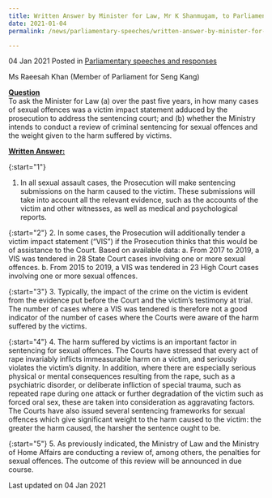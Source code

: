 ```yaml
---
title: Written Answer by Minister for Law, Mr K Shanmugam, to Parliamentary Question on Reviewing Criminal Sentencing for Sexual Offences
date: 2021-01-04
permalink: /news/parliamentary-speeches/written-answer-by-minister-for-law-mr-k-shanmugam-to-pq-on-reviewing-criminal-sentencing-for-sexual-offences/

---
```


04 Jan 2021 Posted in [Parliamentary speeches and responses](/news/parliamentary-speeches)

Ms Raeesah Khan (Member of Parliament for Seng Kang)

**<b><u>Question</u></b>**  
To ask the Minister for Law (a) over the past five years, in how many cases of sexual offences was a victim impact statement adduced by the prosecution to address the sentencing court; and (b) whether the Ministry intends to conduct a review of criminal sentencing for sexual offences and the weight given to the harm suffered by victims. 

**<b><u>Written Answer:</u></b>**  

{:start="1"}
1.	In all sexual assault cases, the Prosecution will make sentencing submissions on the harm caused to the victim. These submissions will take into account all the relevant evidence, such as the accounts of the victim and other witnesses, as well as medical and psychological reports. 

{:start="2"}
2.	In some cases, the Prosecution will additionally tender a victim impact statement (“VIS”) if the Prosecution thinks that this would be of assistance to the Court. Based on available data:
    a.	From 2017 to 2019, a VIS was tendered in 28 State Court cases involving one or more sexual offences.
    b.	From 2015 to 2019, a VIS was tendered in 23 High Court cases involving one or more sexual offences. 

{:start="3"}
3.	Typically, the impact of the crime on the victim is evident from the evidence put before the Court and the victim’s testimony at trial. The number of cases where a VIS was tendered is therefore not a good indicator of the number of cases where the Courts were aware of the harm suffered by the victims. 

{:start="4"}
4.	The harm suffered by victims is an important factor in sentencing for sexual offences. The Courts have stressed that every act of rape invariably inflicts immeasurable harm on a victim, and seriously violates the victim’s dignity. In addition, where there are especially serious physical or mental consequences resulting from the rape, such as a psychiatric disorder, or deliberate infliction of special trauma, such as repeated rape during one attack or further degradation of the victim such as forced oral sex, these are taken into consideration as aggravating factors. The Courts have also issued several sentencing frameworks for sexual offences which give significant weight to the harm caused to the victim: the greater the harm caused, the harsher the sentence ought to be. 

{:start="5"}
5.	As previously indicated, the Ministry of Law and the Ministry of Home Affairs are conducting a review of, among others, the penalties for sexual offences. The outcome of this review will be announced in due course. 


<p class="right-side-updated">Last updated on 04 Jan 2021</p>
